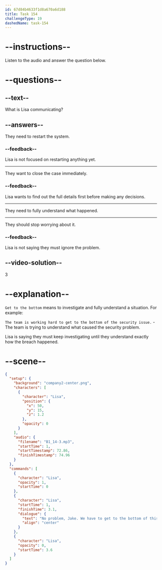 ```yaml
---
id: 67d84b4633f1d8a670a6d188
title: Task 154
challengeType: 19
dashedName: task-154
---
```


<!-- (audio) Lisa: No problem, Jake. We have to get to the bottom of this. -->

# --instructions--

Listen to the audio and answer the question below.

# --questions--

## --text--

What is Lisa communicating?

## --answers--

They need to restart the system.

### --feedback--

Lisa is not focused on restarting anything yet.

---

They want to close the case immediately.

### --feedback--

Lisa wants to find out the full details first before making any decisions.

---

They need to fully understand what happened.

---

They should stop worrying about it.

### --feedback--

Lisa is not saying they must ignore the problem.

## --video-solution--

3

# --explanation--

`Get to the bottom` means to investigate and fully understand a situation. For example:

`The team is working hard to get to the bottom of the security issue.` - The team is trying to understand what caused the security problem.

Lisa is saying they must keep investigating until they understand exactly how the breach happened.

# --scene--

```json
{
  "setup": {
    "background": "company2-center.png",
    "characters": [
      {
        "character": "Lisa",
        "position": {
          "x": 50,
          "y": 15,
          "z": 1.2
        },
        "opacity": 0
      }
    ],
    "audio": {
      "filename": "B1_14-3.mp3",
      "startTime": 1,
      "startTimestamp": 72.86,
      "finishTimestamp": 74.96
    }
  },
  "commands": [
    {
      "character": "Lisa",
      "opacity": 1,
      "startTime": 0
    },
    {
      "character": "Lisa",
      "startTime": 1,
      "finishTime": 3.1,
      "dialogue": {
        "text": "No problem, Jake. We have to get to the bottom of this.",
        "align": "center"
      }
    },
    {
      "character": "Lisa",
      "opacity": 0,
      "startTime": 3.6
    }
  ]
}
```
